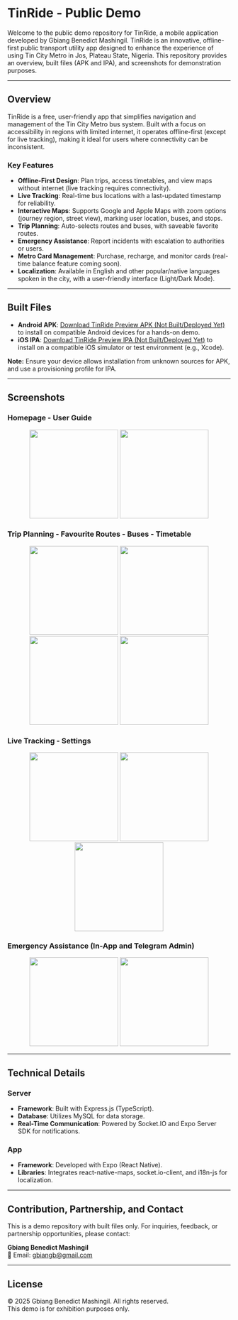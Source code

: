 # TinRide - Public Demo

Welcome to the public demo repository for TinRide, a mobile application developed by Gbiang Benedict Mashingil. TinRide is an innovative, offline-first public transport utility app designed to enhance the experience of using Tin City Metro in Jos, Plateau State, Nigeria. This repository provides an overview, built files (APK and IPA), and screenshots for demonstration purposes.

---

## Overview

TinRide is a free, user-friendly app that simplifies navigation and management of the Tin City Metro bus system. Built with a focus on accessibility in regions with limited internet, it operates offline-first (except for live tracking), making it ideal for users where connectivity can be inconsistent.

### Key Features

- **Offline-First Design**: Plan trips, access timetables, and view maps without internet (live tracking requires connectivity).
- **Live Tracking**: Real-time bus locations with a last-updated timestamp for reliability.
- **Interactive Maps**: Supports Google and Apple Maps with zoom options (journey region, street view), marking user location, buses, and stops.
- **Trip Planning**: Auto-selects routes and buses, with saveable favorite routes.
- **Emergency Assistance**: Report incidents with escalation to authorities or users.
- **Metro Card Management**: Purchase, recharge, and monitor cards (real-time balance feature coming soon).
- **Localization**: Available in English and other popular/native languages spoken in the city, with a user-friendly interface (Light/Dark Mode).

---

## Built Files

- **Android APK**: [Download TinRide Preview APK (Not Built/Deployed Yet)](https://github.com/newben420) to install on compatible Android devices for a hands-on demo.
- **iOS IPA**: [Download TinRide Preview IPA (Not Built/Deployed Yet)](https://github.com/newben420) to install on a compatible iOS simulator or test environment (e.g., Xcode).

**Note:** Ensure your device allows installation from unknown sources for APK, and use a provisioning profile for IPA.

---

## Screenshots

### Homepage - User Guide

<p align="center">
  <img src="screenshots/HOME.PNG" width="200" />
  <img src="screenshots/USER_GUIDE.PNG" width="200" />
</p>

### Trip Planning - Favourite Routes - Buses - Timetable

<p align="center">
  <img src="screenshots/PLANNER.PNG" width="200" />
  <img src="screenshots/FAV_ROUTES.PNG" width="200" />
  <img src="screenshots/BUSES.PNG" width="200" />
  <img src="screenshots/TIMETABLE.PNG" width="200" />
</p>

### Live Tracking - Settings

<p align="center">
  <img src="screenshots/LIVE_PAGE_1.PNG" width="200" />
  <img src="screenshots/LIVE_PAGE_2.PNG" width="200" />
  <img src="screenshots/SETTINGS.PNG" width="200" />
</p>

### Emergency Assistance (In-App and Telegram Admin)

<p align="center">
  <img src="screenshots/EMERGENCY_FRONT.PNG" width="200" />
  <img src="screenshots/EMERGENCY_BACK.PNG" width="200" />
</p>

---

## Technical Details

### Server

- **Framework**: Built with Express.js (TypeScript).
- **Database**: Utilizes MySQL for data storage.
- **Real-Time Communication**: Powered by Socket.IO and Expo Server SDK for notifications.

### App

- **Framework**: Developed with Expo (React Native).
- **Libraries**: Integrates react-native-maps, socket.io-client, and i18n-js for localization.

---

## Contribution, Partnership, and Contact

This is a demo repository with built files only. For inquiries, feedback, or partnership opportunities, please contact:

**Gbiang Benedict Mashingil**  
📧 Email: [gbiangb@gmail.com](mailto:gbiangb@gmail.com)

---

## License

© 2025 Gbiang Benedict Mashingil. All rights reserved.  
This demo is for exhibition purposes only.